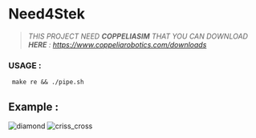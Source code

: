 # Need4Stek
>*THIS PROJECT NEED **COPPELIASIM** THAT YOU CAN DOWNLOAD **HERE** :
     https://www.coppeliarobotics.com/downloads*
### USAGE :
     make re && ./pipe.sh
## Example :
![diamond](https://user-images.githubusercontent.com/65111947/82325880-3c323680-99dc-11ea-8039-fd3267d78051.gif)
![criss_cross](https://user-images.githubusercontent.com/65111947/82326453-23765080-99dd-11ea-8635-1a0cc2cd9195.gif)
